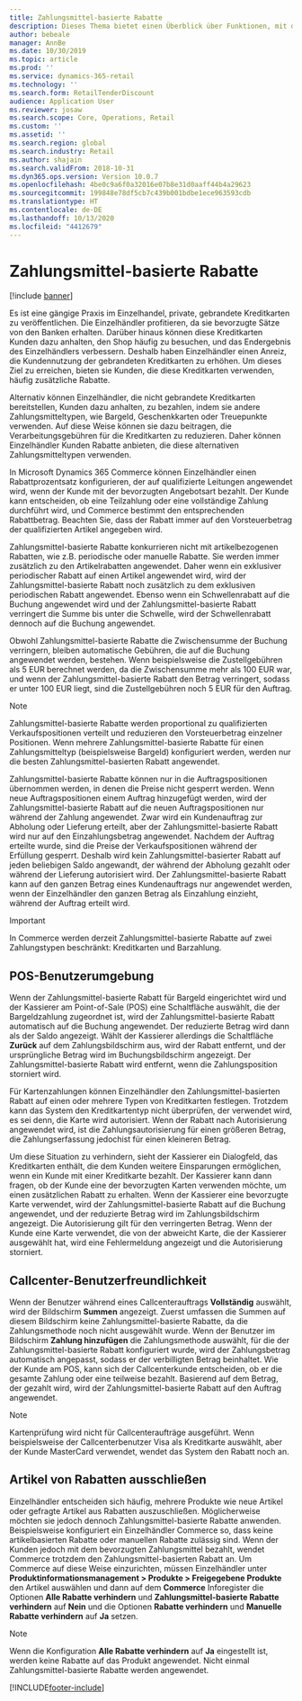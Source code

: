 ```yaml
---
title: Zahlungsmittel-basierte Rabatte
description: Dieses Thema bietet einen Überblick über Funktionen, mit denen Einzelhändler Rabatte für bestimmte Zahlungsmitteltypen konfigurieren können.
author: bebeale
manager: AnnBe
ms.date: 10/30/2019
ms.topic: article
ms.prod: ''
ms.service: dynamics-365-retail
ms.technology: ''
ms.search.form: RetailTenderDiscount
audience: Application User
ms.reviewer: josaw
ms.search.scope: Core, Operations, Retail
ms.custom: ''
ms.assetid: ''
ms.search.region: global
ms.search.industry: Retail
ms.author: shajain
ms.search.validFrom: 2018-10-31
ms.dyn365.ops.version: Version 10.0.7
ms.openlocfilehash: 4be0c9a6f0a32016e07b8e31d0aaff44b4a29623
ms.sourcegitcommit: 199848e78df5cb7c439b001bdbe1ece963593cdb
ms.translationtype: HT
ms.contentlocale: de-DE
ms.lasthandoff: 10/13/2020
ms.locfileid: "4412679"
---
```

# <a name="tender-based-discounts"></a>Zahlungsmittel-basierte Rabatte

[!include [banner](includes/banner.md)]


Es ist eine gängige Praxis im Einzelhandel, private, gebrandete Kreditkarten zu veröffentlichen. Die Einzelhändler profitieren, da sie bevorzugte Sätze von den Banken erhalten. Darüber hinaus können diese Kreditkarten Kunden dazu anhalten, den Shop häufig zu besuchen, und das Endergebnis des Einzelhändlers verbessern. Deshalb haben Einzelhändler einen Anreiz, die Kundennutzung der gebrandeten Kreditkarten zu erhöhen. Um dieses Ziel zu erreichen, bieten sie Kunden, die diese Kreditkarten verwenden, häufig zusätzliche Rabatte.

Alternativ können Einzelhändler, die nicht gebrandete Kreditkarten bereitstellen, Kunden dazu anhalten, zu bezahlen, indem sie andere Zahlungsmitteltypen, wie Bargeld, Geschenkkarten oder Treuepunkte verwenden. Auf diese Weise können sie dazu beitragen, die Verarbeitungsgebühren für die Kreditkarten zu reduzieren. Daher können Einzelhändler Kunden Rabatte anbieten, die diese alternativen Zahlungsmitteltypen verwenden.

In Microsoft Dynamics 365 Commerce können Einzelhändler einen Rabattprozentsatz konfigurieren, der auf qualifizierte Leitungen angewendet wird, wenn der Kunde mit der bevorzugten Angebotsart bezahlt. Der Kunde kann entscheiden, ob eine Teilzahlung oder eine vollständige Zahlung durchführt wird, und Commerce bestimmt den entsprechenden Rabattbetrag. Beachten Sie, dass der Rabatt immer auf den Vorsteuerbetrag der qualifizierten Artikel angegeben wird.

Zahlungsmittel-basierte Rabatte konkurrieren nicht mit artikelbezogenen Rabatten, wie z.B. periodische oder manuelle Rabatte. Sie werden immer zusätzlich zu den Artikelrabatten angewendet. Daher wenn ein exklusiver periodischer Rabatt auf einen Artikel angewendet wird, wird der Zahlungsmittel-basierte Rabatt noch zusätzlich zu dem exklusiven periodischen Rabatt angewendet. Ebenso wenn ein Schwellenrabatt auf die Buchung angewendet wird und der Zahlungsmittel-basierte Rabatt verringert die Summe bis unter die Schwelle, wird der Schwellenrabatt dennoch auf die Buchung angewendet.

Obwohl Zahlungsmittel-basierte Rabatte die Zwischensumme der Buchung verringern, bleiben automatische Gebühren, die auf die Buchung angewendet werden, bestehen. Wenn beispielsweise die Zustellgebühren als 5 EUR berechnet werden, da die Zwischensumme mehr als 100 EUR war, und wenn der Zahlungsmittel-basierte Rabatt den Betrag verringert, sodass er unter 100 EUR liegt, sind die Zustellgebühren noch 5 EUR für den Auftrag.


> [!NOTE]
> Zahlungsmittel-basierte Rabatte werden proportional zu qualifizierten Verkaufspositionen verteilt und reduzieren den Vorsteuerbetrag einzelner Positionen. Wenn mehrere Zahlungsmittel-basierte Rabatte für einen Zahlungsmitteltyp (beispielsweise Bargeld) konfiguriert werden, werden nur die besten Zahlungsmittel-basierten Rabatt angewendet.

Zahlungsmittel-basierte Rabatte können nur in die Auftragspositionen übernommen werden, in denen die Preise nicht gesperrt werden. Wenn neue Auftragspositionen einem Auftrag hinzugefügt werden, wird der Zahlungsmittel-basierte Rabatt auf die neuen Auftragspositionen nur während der Zahlung angewendet. Zwar wird ein Kundenauftrag zur Abholung oder Lieferung erteilt, aber der Zahlungsmittel-basierte Rabatt wird nur auf den Einzahlungsbetrag angewendet. Nachdem der Auftrag erteilte wurde, sind die Preise der Verkaufspositionen während der Erfüllung gesperrt. Deshalb wird kein Zahlungsmittel-basierter Rabatt auf jeden beliebigen Saldo angewandt, der während der Abholung gezahlt oder während der Lieferung autorisiert wird. Der Zahlungsmittel-basierte Rabatt kann auf den ganzen Betrag eines Kundenauftrags nur angewendet werden, wenn der Einzelhändler den ganzen Betrag als Einzahlung einzieht, während der Auftrag erteilt wird.

> [!IMPORTANT]
> In Commerce werden derzeit Zahlungsmittel-basierte Rabatte auf zwei Zahlungstypen beschränkt: Kreditkarten und Barzahlung.

## <a name="pos-user-experience"></a>POS-Benutzerumgebung

Wenn der Zahlungsmittel-basierte Rabatt für Bargeld eingerichtet wird und der Kassierer am Point-of-Sale (POS) eine Schaltfläche auswählt, die der Bargeldzahlung zugeordnet ist, wird der Zahlungsmittel-basierte Rabatt automatisch auf die Buchung angewendet. Der reduzierte Betrag wird dann als der Saldo angezeigt. Wählt der Kassierer allerdings die Schaltfläche **Zurück** auf dem Zahlungsbildschirm aus, wird der Rabatt entfernt, und der ursprüngliche Betrag wird im Buchungsbildschirm angezeigt. Der Zahlungsmittel-basierte Rabatt wird entfernt, wenn die Zahlungsposition storniert wird.

Für Kartenzahlungen können Einzelhändler den Zahlungsmittel-basierten Rabatt auf einen oder mehrere Typen von Kreditkarten festlegen. Trotzdem kann das System den Kreditkartentyp nicht überprüfen, der verwendet wird, es sei denn, die Karte wird autorisiert. Wenn der Rabatt nach Autorisierung angewendet wird, ist die Zahlungsautorisierung für einen größeren Betrag, die Zahlungserfassung jedochist für einen kleineren Betrag.

Um diese Situation zu verhindern, sieht der Kassierer ein Dialogfeld, das Kreditkarten enthält, die dem Kunden weitere Einsparungen ermöglichen, wenn ein Kunde mit einer Kreditkarte bezahlt. Der Kassierer kann dann fragen, ob der Kunde eine der bevorzugten Karten verwenden möchte, um einen zusätzlichen Rabatt zu erhalten. Wenn der Kassierer eine bevorzugte Karte verwendet, wird der Zahlungsmittel-basierte Rabatt auf die Buchung angewendet, und der reduzierte Betrag wird im Zahlungsbildschirm angezeigt. Die Autorisierung gilt für den verringerten Betrag. Wenn der Kunde eine Karte verwendet, die von der abweicht Karte, die der Kassierer ausgewählt hat, wird eine Fehlermeldung angezeigt und die Autorisierung storniert.


## <a name="call-center-user-experience"></a>Callcenter-Benutzerfreundlichkeit

Wenn der Benutzer während eines Callcenterauftrags **Vollständig** auswählt, wird der Bildschirm **Summen** angezeigt. Zuerst umfassen die Summen auf diesem Bildschirm keine Zahlungsmittel-basierte Rabatte, da die Zahlungsmethode noch nicht ausgewählt wurde. Wenn der Benutzer im Bildschirm **Zahlung hinzufügen** die Zahlungsmethode auswählt, für die der Zahlungsmittel-basierte Rabatt konfiguriert wurde, wird der Zahlungsbetrag automatisch angepasst, sodass er der verbilligten Betrag beinhaltet. Wie der Kunde am POS, kann sich der Callcenterkunde entscheiden, ob er die gesamte Zahlung oder eine teilweise bezahlt. Basierend auf dem Betrag, der gezahlt wird, wird der Zahlungsmittel-basierte Rabatt auf den Auftrag angewendet.

> [!NOTE]
> Kartenprüfung wird nicht für Callcenteraufträge ausgeführt. Wenn beispielsweise der Callcenterbenutzer Visa als Kreditkarte auswählt, aber der Kunde MasterCard verwendet, wendet das System den Rabatt noch an.

## <a name="exclude-items-from-discounts"></a>Artikel von Rabatten ausschließen

Einzelhändler entscheiden sich häufig, mehrere Produkte wie neue Artikel oder gefragte Artikel aus Rabatten auszuschließen. Möglicherweise möchten sie jedoch dennoch Zahlungsmittel-basierte Rabatte anwenden. Beispielsweise konfiguriert ein Einzelhändler Commerce so, dass keine artikelbasierten Rabatte oder manuellen Rabatte zulässig sind. Wenn der Kunden jedoch mit dem bevorzugten Zahlungsmittel bezahlt, wendet Commerce trotzdem den Zahlungsmittel-basierten Rabatt an. Um Commerce auf diese Weise einzurichten, müssen Einzelhändler unter **Produktinformationsmanagement > Produkte > Freigegebene Produkte** den Artikel auswählen und dann auf dem **Commerce** Inforegister die Optionen **Alle Rabatte verhindern** und **Zahlungsmittel-basierte Rabatte verhindern** auf **Nein** und die Optionen **Rabatte verhindern** und **Manuelle Rabatte verhindern** auf **Ja** setzen.

> [!NOTE]
> Wenn die Konfiguration **Alle Rabatte verhindern** auf **Ja** eingestellt ist, werden keine Rabatte auf das Produkt angewendet. Nicht einmal Zahlungsmittel-basierte Rabatte werden angewendet.


[!INCLUDE[footer-include](../includes/footer-banner.md)]